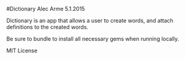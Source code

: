 #Dictionary
Alec Arme 5.1.2015

Dictionary is an app that allows a user to create words, and attach definitions to the created words.

Be sure to bundle to install all necessary gems when running locally.

MIT License
